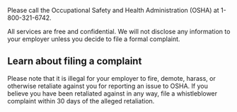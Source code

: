 ---
---

Please call the Occupational Safety and Health Administration (OSHA) at 1-800-321-6742.

All services are free and confidential. We will not disclose any information to your employer unless you decide to file a formal complaint.

## Learn about filing a complaint

Please note that it is illegal for your employer to fire, demote, harass, or otherwise retaliate against you for reporting an issue to OSHA. If you believe you have been retaliated against in any way, file a whistleblower complaint within 30 days of the alleged retaliation.
